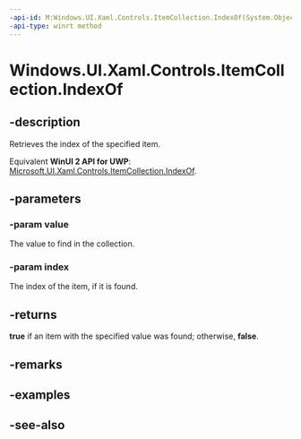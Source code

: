 ```yaml
---
-api-id: M:Windows.UI.Xaml.Controls.ItemCollection.IndexOf(System.Object,System.UInt32@)
-api-type: winrt method
---
```


<!-- Method syntax
public bool IndexOf(System.Object value, System.UInt32 index)
-->

# Windows.UI.Xaml.Controls.ItemCollection.IndexOf

## -description
Retrieves the index of the specified item.

Equivalent **WinUI 2 API for UWP**: [Microsoft.UI.Xaml.Controls.ItemCollection.IndexOf](/windows/winui/api/microsoft.ui.xaml.controls.itemcollection.indexof).

## -parameters
### -param value
The value to find in the collection.

### -param index
The index of the item, if it is found.

## -returns
**true** if an item with the specified value was found; otherwise, **false**.

## -remarks

## -examples

## -see-also
